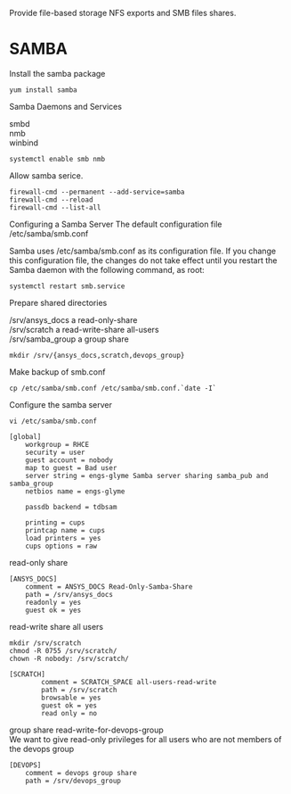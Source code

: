 Provide file-based storage
NFS exports and SMB files shares.

# SAMBA

Install the samba package

```
yum install samba
```

Samba Daemons and Services

smbd  
nmb  
winbind  

```
systemctl enable smb nmb
```

Allow samba serice.

```
firewall-cmd --permanent --add-service=samba
firewall-cmd --reload  
firewall-cmd --list-all  
```

Configuring a Samba Server
The default configuration file /etc/samba/smb.conf

Samba uses /etc/samba/smb.conf as its configuration file.
If you change this configuration file, the changes do not take effect until you restart the Samba daemon
with the following command, as root:

```
systemctl restart smb.service
```

Prepare shared directories

/srv/ansys_docs		a read-only-share  
/srv/scratch		a read-write-share all-users  
/srv/samba_group 	a group share  

```
mkdir /srv/{ansys_docs,scratch,devops_group}
```

Make backup of smb.conf

``` 
cp /etc/samba/smb.conf /etc/samba/smb.conf.`date -I`
```

Configure the samba server

```
vi /etc/samba/smb.conf
```

```
[global]
	workgroup = RHCE
	security = user
	guest account = nobody
	map to guest = Bad user
	server string = engs-glyme Samba server sharing samba_pub and samba_group
 	netbios name = engs-glyme

	passdb backend = tdbsam

	printing = cups
	printcap name = cups
	load printers = yes
	cups options = raw

```
read-only share 

```
[ANSYS_DOCS]
	comment = ANSYS_DOCS Read-Only-Samba-Share
	path = /srv/ansys_docs
	readonly = yes
	guest ok = yes
```


read-write share all users

```
mkdir /srv/scratch  
chmod -R 0755 /srv/scratch/  
chown -R nobody: /srv/scratch/  
```

```
[SCRATCH]
        comment = SCRATCH_SPACE all-users-read-write
        path = /srv/scratch
        browsable = yes
        guest ok = yes
        read only = no
```

group share read-write-for-devops-group   
We want to give read-only privileges for all users who are not members of the devops group    

```
[DEVOPS]
	comment = devops group share
	path = /srv/devops_group
``` 
